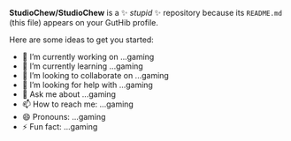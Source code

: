**StudioChew/StudioChew** is a ✨ _stupid_ ✨ repository because its `README.md` (this file) appears on your GutHib profile.

Here are some ideas to get you started:

- 🔭 I’m currently working on ...gaming
- 🌱 I’m currently learning ...gaming
- 👯 I’m looking to collaborate on ...gaming
- 🤔 I’m looking for help with ...gaming
- 💬 Ask me about ...gaming
- 📫 How to reach me: ...gaming
- 😄 Pronouns: ...gaming
- ⚡ Fun fact: ...gaming
